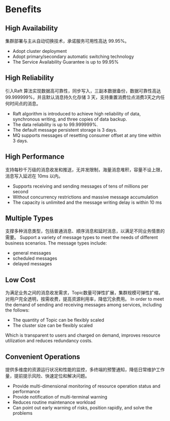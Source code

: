 # Benefits

## High Availability

集群部署与主从自动切换技术，承诺服务可用性高达 99.95%。
* Adopt cluster deployment 
* Adopt primary/secondary automatic switching technology
* The Service Availability Guarantee is up to 99.95%

## High Reliability

引入Raft 算法实现数据高可靠性，同步写入，三副本数据备份，数据可靠性高达 99.999999%，并且默认消息持久化存储 3 天，支持重置消费位点消费3天之内任何时间点的消息。
* Raft algorithm is introduced to achieve high reliability of data, synchronous writing, and three copies of data backup. 
* The data reliability is up to 99.999999%.
* The default message persistent storage is 3 days. 
* MQ supports messages of resetting consumer offset at any time within 3 days.

## High Performance

支持每秒千万级的消息收发和推送，无并发限制，海量消息堆积，容量不设上限，消息写入延迟在 10ms 以内。
* Supports receiving and sending messages of tens of millions per second
* Without concurrency restrictions and massive message accumulation
* The capacity is unlimited and the message writing delay is within 10 ms


## Multiple Types

支撑多种消息类型，包括普通消息、顺序消息和延时消息，以满足不同业务情景的需要。
Support a variety of message types to meet the needs of different business scenarios.
The message types include:
* general messages
* scheduled messages
* delayed messages


## Low Cost

为满足业务之间的消息收发需求，Topic数量可弹性扩展，集群规模可弹性扩缩，对用户完全透明，按需收费，提高资源利用率，降低冗余费用。
In order to meet the demand of sending and receiving messages among services, including the follows:
* The quantity of Topic can be flexibly scaled
* The cluster size can be flexibly scaled

Which is transparent to users and charged on demand, improves resource utilization and reduces redundancy costs.

## Convenient Operations

提供多维度的资源运行状况和性能的监控，多终端的预警通知，降低日常维护工作量，提前提示风险、快速定位和解决问题。
* Provide multi-dimensional monitoring of resource operation status and performance
* Provide notification of multi-terminal warning
* Reduces routine maintenance workload
* Can point out early warning of risks, position rapidly, and solve the problems

